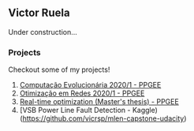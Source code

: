 ## Victor Ruela

Under construction...

### Projects
Checkout some of my projects!

1. [Computação Evolucionária 2020/1 - PPGEE](https://github.com/vicrsp/ce-ppgee)
2. [Otimização em Redes 2020/1 - PPGEE](https://github.com/vicrsp/otredes-ppgee)
3. [Real-time optimization (Master's thesis) - PPGEE](https://github.com/vicrsp/rto)
4. [VSB Power Line Fault Detection - Kaggle)(https://github.com/vicrsp/mlen-capstone-udacity)


